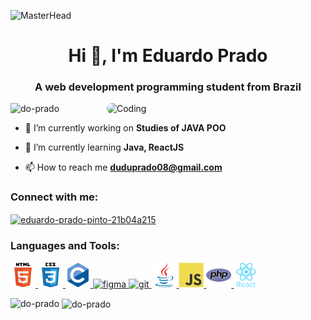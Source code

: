 ![MasterHead](https://media4.giphy.com/headers/dhunten/0DvIY8fAjBSg.gif)
<h1 align="center">Hi 👋, I'm Eduardo Prado</h1>
<h3 align="center">A web development programming student from Brazil</h3>
<img align="right" alt="Coding" width="350" style="border-radius:45px"; src="https://i.pinimg.com/originals/e8/f4/53/e8f453469a3ec97ecd354df465d73913.gif")>
<p align="left"> <img src="https://komarev.com/ghpvc/?username=do-prado&label=Profile%20views&color=0e75b6&style=flat" alt="do-prado" /> </p>

- 🔭 I’m currently working on **Studies of JAVA POO**

- 🌱 I’m currently learning **Java, ReactJS**

- 📫 How to reach me **duduprado08@gmail.com**

<h3 align="left">Connect with me:</h3>
<p align="left">
<a href="https://linkedin.com/in/eduardo-prado-pinto-21b04a215" target="blank"><img align="center" src="https://raw.githubusercontent.com/rahuldkjain/github-profile-readme-generator/master/src/images/icons/Social/linked-in-alt.svg" alt="eduardo-prado-pinto-21b04a215" height="30" width="40" /></a>
</p>

<h3 align="left">Languages and Tools:</h3>
  <p align="left"> </a> <a href="https://www.w3schools.com/css/" target="_blank" rel="noreferrer">
    <img src="https://raw.githubusercontent.com/devicons/devicon/master/icons/html5/html5-original-wordmark.svg" alt="html5" width="40" height="40"/>
    <img src="https://raw.githubusercontent.com/devicons/devicon/master/icons/css3/css3-original-wordmark.svg" alt="css3" width="40" height="40"/> </a> <a href="https://www.cprogramming.com/" target="_blank" rel="noreferrer">
    <img src="https://raw.githubusercontent.com/devicons/devicon/master/icons/c/c-original.svg" alt="c" width="40" height="40"/> <a href="https://www.figma.com/" target="_blank" rel="noreferrer">
    <img src="https://www.vectorlogo.zone/logos/figma/figma-icon.svg" alt="figma" width="40" height="40"/> </a> <a href="https://git-scm.com/" target="_blank" rel="noreferrer">
    <img src="https://www.vectorlogo.zone/logos/git-scm/git-scm-icon.svg" alt="git" width="40" height="40"/> </a> <a href="https://www.w3.org/html/" target="_blank" rel="noreferrer">  </a> <a href="https://www.java.com" target="_blank" rel="noreferrer">
    <img src="https://raw.githubusercontent.com/devicons/devicon/master/icons/java/java-original.svg" alt="java" width="40" height="40"/> </a> <a href="https://developer.mozilla.org/en-US/docs/Web/JavaScript" target="_blank" rel="noreferrer">
    <img src="https://raw.githubusercontent.com/devicons/devicon/master/icons/javascript/javascript-original.svg" alt="javascript" width="40" height="40"/> </a> <a href="https://www.php.net" target="_blank" rel="noreferrer"> 
    <img src="https://raw.githubusercontent.com/devicons/devicon/master/icons/php/php-original.svg" alt="php" width="40" height="40"/> </a> <a href="https://reactjs.org/" target="_blank" rel="noreferrer"> 
    <img src="https://raw.githubusercontent.com/devicons/devicon/master/icons/react/react-original-wordmark.svg" alt="react" width="40" height="40"/> </a> 
  </p>
      
<div>
  <p><img height="150em" align="left" src="https://github-readme-stats.vercel.app/api/top-langs?username=do-prado&show_icons=true&locale=en&layout=compact&theme=dracula" alt="do-prado" /></p>

  <p>&nbsp;<img height="150em" align="center" src="https://github-readme-stats.vercel.app/api?username=do-prado&show_icons=true&locale=en&theme=dracula" alt="do-prado" /></p>
</div>
